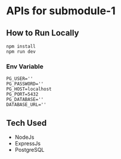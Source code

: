# APIs for submodule-1

## How to Run Locally

```
npm install
npm run dev
```

### Env Variable

```
PG_USER=''
PG_PASSWORD=''
PG_HOST=localhost
PG_PORT=5432
PG_DATABASE=''
DATABASE_URL=''
```

## Tech Used

- NodeJs
- ExpressJs
- PostgreSQL
